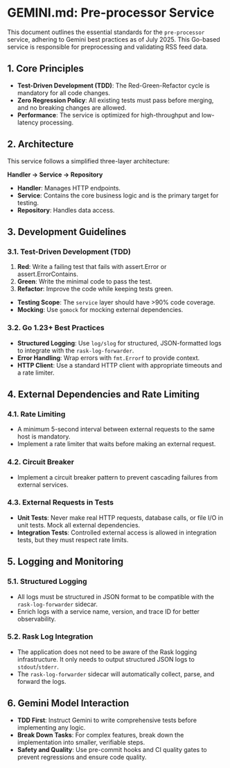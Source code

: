 # GEMINI.md: Pre-processor Service

This document outlines the essential standards for the `pre-processor` service, adhering to Gemini best practices as of July 2025. This Go-based service is responsible for preprocessing and validating RSS feed data.

## 1. Core Principles

*   **Test-Driven Development (TDD)**: The Red-Green-Refactor cycle is mandatory for all code changes.
*   **Zero Regression Policy**: All existing tests must pass before merging, and no breaking changes are allowed.
*   **Performance**: The service is optimized for high-throughput and low-latency processing.

## 2. Architecture

This service follows a simplified three-layer architecture:

**Handler → Service → Repository**

*   **Handler**: Manages HTTP endpoints.
*   **Service**: Contains the core business logic and is the primary target for testing.
*   **Repository**: Handles data access.

## 3. Development Guidelines

### 3.1. Test-Driven Development (TDD)

1.  **Red**: Write a failing test that fails with assert.Error or assert.ErrorContains.
2.  **Green**: Write the minimal code to pass the test.
3.  **Refactor**: Improve the code while keeping tests green.

*   **Testing Scope**: The `service` layer should have >90% code coverage.
*   **Mocking**: Use `gomock` for mocking external dependencies.

### 3.2. Go 1.23+ Best Practices

*   **Structured Logging**: Use `log/slog` for structured, JSON-formatted logs to integrate with the `rask-log-forwarder`.
*   **Error Handling**: Wrap errors with `fmt.Errorf` to provide context.
*   **HTTP Client**: Use a standard HTTP client with appropriate timeouts and a rate limiter.

## 4. External Dependencies and Rate Limiting

### 4.1. Rate Limiting

*   A minimum 5-second interval between external requests to the same host is mandatory.
*   Implement a rate limiter that waits before making an external request.

### 4.2. Circuit Breaker

*   Implement a circuit breaker pattern to prevent cascading failures from external services.

### 4.3. External Requests in Tests

*   **Unit Tests**: Never make real HTTP requests, database calls, or file I/O in unit tests. Mock all external dependencies.
*   **Integration Tests**: Controlled external access is allowed in integration tests, but they must respect rate limits.

## 5. Logging and Monitoring

### 5.1. Structured Logging

*   All logs must be structured in JSON format to be compatible with the `rask-log-forwarder` sidecar.
*   Enrich logs with a service name, version, and trace ID for better observability.

### 5.2. Rask Log Integration

*   The application does not need to be aware of the Rask logging infrastructure. It only needs to output structured JSON logs to `stdout`/`stderr`.
*   The `rask-log-forwarder` sidecar will automatically collect, parse, and forward the logs.

## 6. Gemini Model Interaction

*   **TDD First**: Instruct Gemini to write comprehensive tests before implementing any logic.
*   **Break Down Tasks**: For complex features, break down the implementation into smaller, verifiable steps.
*   **Safety and Quality**: Use pre-commit hooks and CI quality gates to prevent regressions and ensure code quality.